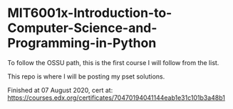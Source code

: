 # MIT6001x-Introduction-to-Computer-Science-and-Programming-in-Python

To follow the OSSU path, this is the first course I will follow from the list.

This repo is where I will be posting my pset solutions.

Finished at 07 August 2020, cert at: https://courses.edx.org/certificates/70470194041144eab1e31c101b3a48b1
